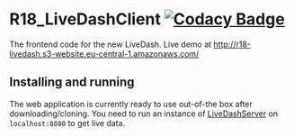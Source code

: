 # R18_LiveDashClient [![Codacy Badge](https://api.codacy.com/project/badge/Grade/04c588112abc4cfc90a49c620f6cf572)](https://www.codacy.com?utm_source=github.com&amp;utm_medium=referral&amp;utm_content=RevolveNTNU/R18_LiveDashClient&amp;utm_campaign=Badge_Grade)
The frontend code for the new LiveDash. Live demo at http://r18-livedash.s3-website.eu-central-1.amazonaws.com/

## Installing and running
The web application is currently ready to use out-of-the box after downloading/cloning. You need to run an instance of [LiveDashServer](https://github.com/RevolveNTNU/R18_LiveDashServer) on ```localhost:8080``` to get live data.
